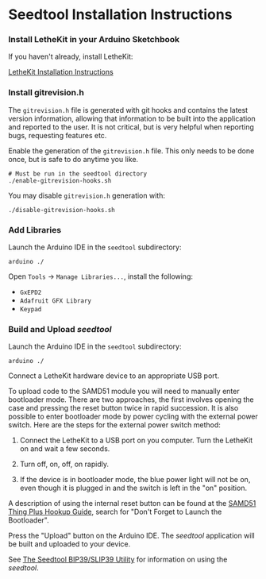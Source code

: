 # Seedtool Installation Instructions

### Install LetheKit in your Arduino Sketchbook

If you haven't already, install LetheKit:

[LetheKit Installation Instructions](../../doc/installation.md)

### Install gitrevision.h

The `gitrevision.h` file is generated with git hooks and contains the
latest version information, allowing that information to be built into the application and
reported to the user.  It is not critical, but is very helpful when
reporting bugs, requesting features etc.

Enable the generation of the `gitrevision.h` file.  This only needs to
be done once, but is safe to do anytime you like.

    # Must be run in the seedtool directory
    ./enable-gitrevision-hooks.sh

You may disable `gitrevision.h` generation with:

    ./disable-gitrevision-hooks.sh

### Add Libraries

Launch the Arduino IDE in the `seedtool` subdirectory:

    arduino ./
    
Open `Tools` -> `Manage Libraries...`, install the following:
* `GxEPD2`
* `Adafruit GFX Library`
* `Keypad`

### Build and Upload *seedtool*

Launch the Arduino IDE in the `seedtool` subdirectory:

    arduino ./

Connect a LetheKit hardware device to an appropriate USB port.

To upload code to the SAMD51 module you will need to manually enter
bootloader mode. There are two approaches, the first involves opening
the case and pressing the reset button twice in rapid succession.  It
is also possible to enter bootloader mode by power cycling with the
external power switch.  Here are the steps for the external power
switch method:

1. Connect the LetheKit to a USB port on you computer. Turn the
   LetheKit on and wait a few seconds.

2. Turn off, on, off, on rapidly.

3. If the device is in bootloader mode, the blue power light will not
   be on, even though it is plugged in and the switch is left in the
   "on" position.

A description of using the internal reset button can be found at the
[SAMD51 Thing Plus Hookup Guide](https://learn.sparkfun.com/tutorials/samd51-thing-plus-hookup-guide/setting-up-the-arduino-ide),
search for "Don't Forget to Launch the Bootloader".

Press the "Upload" button on the Arduino IDE. The *seedtool*
application will be built and uploaded to your device.

See [The Seedtool BIP39/SLIP39 Utility](../README.md) for information on using the *seedtool*.
